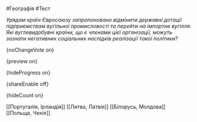 #Географія #Тест

*Урядам країн Євросоюзу запропоновано відмінити державні дотації  підприємствам вугільної промисловості та перейти на імпортне вугілля.  Які вуглевидобувні країни, що є членами цієї організації, можуть зазнати  негативних соціальних наслідків реалізації такої політики?*

{noChangeVote on}

{preview on}

{hideProgress on}

{shareEnable off}

{hideCount on}

[[Португалія, Ірландія]]
[[Литва, Латвія]]
[[Білорусь, Молдова]]
[[Польща, Чехія]]
